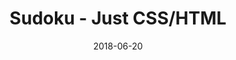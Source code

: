 ---
title: 'Sudoku - Just CSS/HTML'
description: 'Complete a sudoku puzzle without Javascript or server-side interaction.'
gametype: 'medium'
gameid: 96
date: 2018-06-20
tags: []
draft: false
type: 'games'
num19: [{'idx':1,'arr1':[1,2,3,4,5,6,7,8,9],'arr2':[1,2,3,4,5,6,7,8,9]},{'idx':2,'arr1':[1,2,3,4,5,6,7,8,9],'arr2':[1,2,3,4,5,6,7,8,9]},{'idx':3,'arr1':[1,2,3,4,5,6,7,8,9],'arr2':[1,2,3,4,5,6,7,8,9]},{'idx':4,'arr1':[1,2,3,4,5,6,7,8,9],'arr2':[1,2,3,4,5,6,7,8,9]},{'idx':5,'arr1':[1,2,3,4,5,6,7,8,9],'arr2':[1,2,3,4,5,6,7,8,9]},{'idx':6,'arr1':[1,2,3,4,5,6,7,8,9],'arr2':[1,2,3,4,5,6,7,8,9]},{'idx':7,'arr1':[1,2,3,4,5,6,7,8,9],'arr2':[1,2,3,4,5,6,7,8,9]},{'idx':8,'arr1':[1,2,3,4,5,6,7,8,9],'arr2':[1,2,3,4,5,6,7,8,9]},{'idx':9,'arr1':[1,2,3,4,5,6,7,8,9],'arr2':[1,2,3,4,5,6,7,8,9]}]
puzzle: [[0, 0, 3, 5, 0, 0, 0, 0, 0], [4, 0, 9, 0, 3, 0, 0, 0, 0], [8, 0, 0, 7, 0, 1, 0, 0, 6], [0, 9, 0, 0, 0, 2, 0, 0, 8], [0, 4, 0, 0, 6, 0, 2, 0, 0], [0, 3, 0, 0, 0, 4, 0, 0, 1], [3, 0, 0, 9, 0, 6, 0, 0, 7], [9, 0, 6, 0, 1, 0, 0, 0, 0], [0, 0, 1, 2, 0, 0, 0, 0, 0]]
layout: 'sudokucssstatic'
---